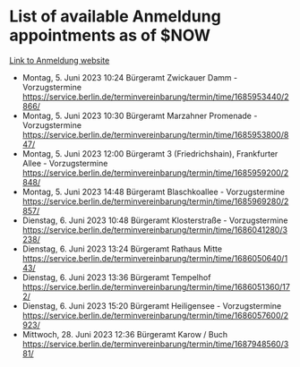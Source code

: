 # List of available Anmeldung appointments as of $NOW
[Link to Anmeldung website](https://service.berlin.de/terminvereinbarung/termin/tag.php?termin=1&anliegen[]=120686&dienstleisterlist=122210,122217,327316,122219,327312,122227,327314,122231,327346,122243,327348,122254,122252,329742,122260,329745,122262,329748,122271,327278,122273,327274,122277,327276,330436,122280,327294,122282,327290,122284,327292,122291,327270,122285,327266,122286,327264,122296,327268,150230,329760,122297,327286,122294,327284,122312,329763,122314,329775,122304,327330,122311,327334,122309,327332,317869,122281,327352,122279,329772,122283,122276,327324,122274,327326,122267,329766,122246,327318,122251,327320,122257,327322,122208,327298,122226,327300&herkunft=http%3A%2F%2Fservice.berlin.de%2Fdienstleistung%2F120686%2F)
- Montag, 5. Juni 2023 10:24 Bürgeramt Zwickauer Damm - Vorzugstermine https://service.berlin.de/terminvereinbarung/termin/time/1685953440/2866/
- Montag, 5. Juni 2023 10:30 Bürgeramt Marzahner Promenade - Vorzugstermine https://service.berlin.de/terminvereinbarung/termin/time/1685953800/847/
- Montag, 5. Juni 2023 12:00 Bürgeramt 3 (Friedrichshain), Frankfurter Allee - Vorzugstermine https://service.berlin.de/terminvereinbarung/termin/time/1685959200/2848/
- Montag, 5. Juni 2023 14:48 Bürgeramt Blaschkoallee - Vorzugstermine https://service.berlin.de/terminvereinbarung/termin/time/1685969280/2857/
- Dienstag, 6. Juni 2023 10:48 Bürgeramt Klosterstraße - Vorzugstermine https://service.berlin.de/terminvereinbarung/termin/time/1686041280/3238/
- Dienstag, 6. Juni 2023 13:24 Bürgeramt Rathaus Mitte https://service.berlin.de/terminvereinbarung/termin/time/1686050640/143/
- Dienstag, 6. Juni 2023 13:36 Bürgeramt Tempelhof https://service.berlin.de/terminvereinbarung/termin/time/1686051360/172/
- Dienstag, 6. Juni 2023 15:20 Bürgeramt Heiligensee - Vorzugstermine https://service.berlin.de/terminvereinbarung/termin/time/1686057600/2923/
- Mittwoch, 28. Juni 2023 12:36 Bürgeramt Karow / Buch https://service.berlin.de/terminvereinbarung/termin/time/1687948560/381/

